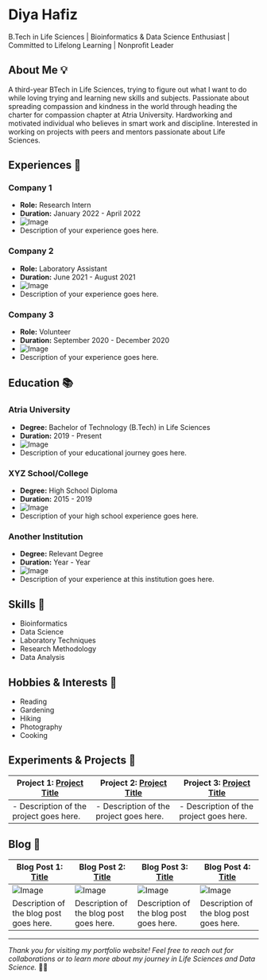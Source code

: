 # Diya Hafiz
B.Tech in Life Sciences | Bioinformatics & Data Science Enthusiast | Committed to Lifelong Learning | Nonprofit Leader

## About Me 💡
A third-year BTech in Life Sciences, trying to figure out what I want to do while loving trying and learning new skills and subjects. Passionate about spreading compassion and kindness in the world through heading the charter for compassion chapter at Atria University. Hardworking and motivated individual who believes in smart work and discipline. Interested in working on projects with peers and mentors passionate about Life Sciences.

## Experiences 🚀

### Company 1
- **Role:** Research Intern
- **Duration:** January 2022 - April 2022
- ![Image](insert_image_url_here)
- Description of your experience goes here.

### Company 2
- **Role:** Laboratory Assistant
- **Duration:** June 2021 - August 2021
- ![Image](insert_image_url_here)
- Description of your experience goes here.

### Company 3
- **Role:** Volunteer
- **Duration:** September 2020 - December 2020
- ![Image](insert_image_url_here)
- Description of your experience goes here.

## Education 📚

### Atria University
- **Degree:** Bachelor of Technology (B.Tech) in Life Sciences
- **Duration:** 2019 - Present
- ![Image](insert_image_url_here)
- Description of your educational journey goes here.

### XYZ School/College
- **Degree:** High School Diploma
- **Duration:** 2015 - 2019
- ![Image](insert_image_url_here)
- Description of your high school experience goes here.

### Another Institution
- **Degree:** Relevant Degree
- **Duration:** Year - Year
- ![Image](insert_image_url_here)
- Description of your experience at this institution goes here.

## Skills 💪

- Bioinformatics
- Data Science
- Laboratory Techniques
- Research Methodology
- Data Analysis

## Hobbies & Interests 🎨

- Reading
- Gardening
- Hiking
- Photography
- Cooking

## Experiments & Projects 🔬
| Project 1: [Project Title](insert_project_url_here) | Project 2: [Project Title](insert_project_url_here) | Project 3: [Project Title](insert_project_url_here) |
| -------------------------------------------------- | -------------------------------------------------- | -------------------------------------------------- |
| - Description of the project goes here.             | - Description of the project goes here.             | - Description of the project goes here.             |



## Blog 📝

| Blog Post 1: [Title](insert_blog_url_here) | Blog Post 2: [Title](insert_blog_url_here) | Blog Post 3: [Title](insert_blog_url_here) | Blog Post 4: [Title](insert_blog_url_here) |
| ----------------------------------------- | ----------------------------------------- | ----------------------------------------- | ----------------------------------------- |
| ![Image](insert_image_url_here)            | ![Image](insert_image_url_here)            | ![Image](insert_image_url_here)            | ![Image](insert_image_url_here)            |
| Description of the blog post goes here.    | Description of the blog post goes here.    | Description of the blog post goes here.    | Description of the blog post goes here.    |

---

*Thank you for visiting my portfolio website! Feel free to reach out for collaborations or to learn more about my journey in Life Sciences and Data Science.* 🌱🔬
